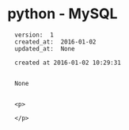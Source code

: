 
  # python - MySQL

      version:  1
      created_at:  2016-01-02
      updated_at:  None

      created at 2016-01-02 10:29:31 


      None


      <p>
      
      </p>

  